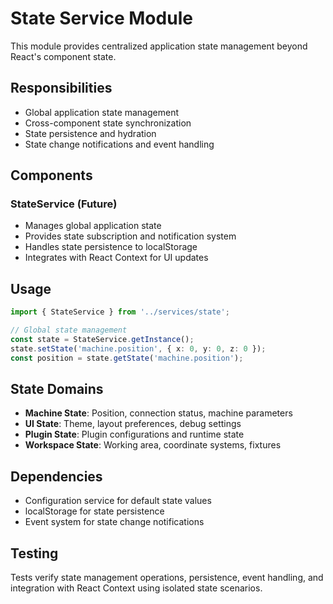 # State Service Module

This module provides centralized application state management beyond React's component state.

## Responsibilities
- Global application state management
- Cross-component state synchronization
- State persistence and hydration
- State change notifications and event handling

## Components

### StateService (Future)
- Manages global application state
- Provides state subscription and notification system
- Handles state persistence to localStorage
- Integrates with React Context for UI updates

## Usage

```typescript
import { StateService } from '../services/state';

// Global state management
const state = StateService.getInstance();
state.setState('machine.position', { x: 0, y: 0, z: 0 });
const position = state.getState('machine.position');
```

## State Domains
- **Machine State**: Position, connection status, machine parameters
- **UI State**: Theme, layout preferences, debug settings
- **Plugin State**: Plugin configurations and runtime state
- **Workspace State**: Working area, coordinate systems, fixtures

## Dependencies
- Configuration service for default state values
- localStorage for state persistence
- Event system for state change notifications

## Testing
Tests verify state management operations, persistence, event handling, and integration with React Context using isolated state scenarios.